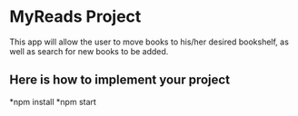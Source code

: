 # MyReads Project

This app will allow the user to move books to his/her desired bookshelf, as well as search for new books to be added. 

## Here is how to implement your project

*npm install
*npm start